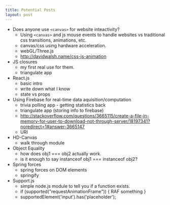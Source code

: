 ```yaml
---
title: Potential Posts
layout: post
---
```


- Does anyone use `<canvas>` for website inteactivity?
  - Using `<canvas>` and js mouse events to handle websites vs traditional css transitions, animations, etc.
  - canvas/css using hardware acceleration. 
  - webGL/Three.js
  - http://davidwalsh.name/css-js-animation
- JS closures
  - my first real use for them.
  - triangulate app
- React.js
  - basic intro
  - write down what I know
  - state vs props
- Using Firebase for real-time data aquisition/computation
  - trivia polling app - getting statistics back
  - triangulate app (storing info to firebase)
  - http://stackoverflow.com/questions/3665115/create-a-file-in-memory-for-user-to-download-not-through-server/18197341?noredirect=1#answer-3665147
  - URI
- HD-Canvas
  - walk through module
- Object Equality
  - how does obj1 === obj2 actually work.
  - is it enough to say instanceof obj1 === instanceof obj2?
- Spring forces
  - spring forces on DOM elements
  - springify
- Support.js
  - simple node.js module to tell you if a function exists.
  - if (supported("requestAnimationFrame")) { RAF something }
  - supportedElement('input').has('placeholder');